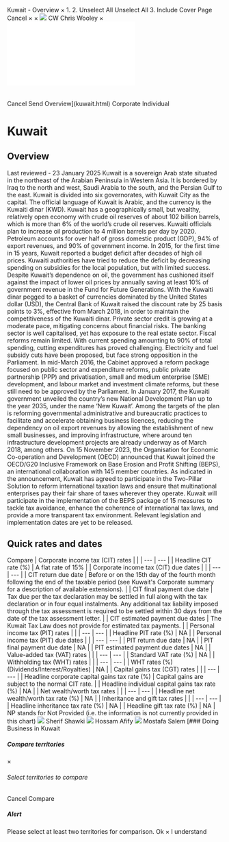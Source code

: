 Kuwait - Overview
×
1.
2.
Unselect All
Unselect All
3.
Include Cover Page
Cancel
×
×
![](-/media/world-wide-tax-summaries/attachments/global---chris-wooley.ashx%3Frev=ac5e5f3223b34096b1afc2a6009c7320&revision=ac5e5f32-23b3-4096-b1af-c2a6009c7320&hash=859B7ADC84DC2CBEC9760E9E6EE7DE6D0A8BFCDF)
CW
Chris Wooley
×
![](kuwait.html)
######
Cancel
Send
Overview](kuwait.html)
Corporate
Individual
# Kuwait
## Overview
Last reviewed - 23 January 2025
Kuwait is a sovereign Arab state situated in the northeast of the Arabian Peninsula in Western Asia. It is bordered by Iraq to the north and west, Saudi Arabia to the south, and the Persian Gulf to the east. Kuwait is divided into six governorates, with Kuwait City as the capital. The official language of Kuwait is Arabic, and the currency is the Kuwaiti dinar (KWD).
Kuwait has a geographically small, but wealthy, relatively open economy with crude oil reserves of about 102 billion barrels, which is more than 6% of the world’s crude oil reserves. Kuwaiti officials plan to increase oil production to 4 million barrels per day by 2020. Petroleum accounts for over half of gross domestic product (GDP), 94% of export revenues, and 90% of government income.
In 2015, for the first time in 15 years, Kuwait reported a budget deficit after decades of high oil prices. Kuwaiti authorities have tried to reduce the deficit by decreasing spending on subsidies for the local population, but with limited success. Despite Kuwait’s dependence on oil, the government has cushioned itself against the impact of lower oil prices by annually saving at least 10% of government revenue in the Fund for Future Generations.
With the Kuwaiti dinar pegged to a basket of currencies dominated by the United States dollar (USD), the Central Bank of Kuwait raised the discount rate by 25 basis points to 3%, effective from March 2018, in order to maintain the competitiveness of the Kuwaiti dinar. Private sector credit is growing at a moderate pace, mitigating concerns about financial risks. The banking sector is well capitalised, yet has exposure to the real estate sector.
Fiscal reforms remain limited. With current spending amounting to 90% of total spending, cutting expenditures has proved challenging. Electricity and fuel subsidy cuts have been proposed, but face strong opposition in the Parliament. In mid-March 2016, the Cabinet approved a reform package focused on public sector and expenditure reforms, public private partnership (PPP) and privatisation, small and medium enterprise (SME) development, and labour market and investment climate reforms, but these still need to be approved by the Parliament. In January 2017, the Kuwaiti government unveiled the country’s new National Development Plan up to the year 2035, under the name ‘New Kuwait’. Among the targets of the plan is reforming governmental administrative and bureaucratic practices to facilitate and accelerate obtaining business licences, reducing the dependency on oil export revenues by allowing the establishment of new small businesses, and improving infrastructure, where around ten infrastructure development projects are already underway as of March 2018, among others.
On 15 November 2023, the Organisation for Economic Co-operation and Development (OECD) announced that Kuwait joined the OECD/G20 Inclusive Framework on Base Erosion and Profit Shifting (BEPS), an international collaboration with 145 member countries. As indicated in the announcement, Kuwait has agreed to participate in the Two-Pillar Solution to reform international taxation laws and ensure that multinational enterprises pay their fair share of taxes wherever they operate. Kuwait will participate in the implementation of the BEPS package of 15 measures to tackle tax avoidance, enhance the coherence of international tax laws, and provide a more transparent tax environment. Relevant legislation and implementation dates are yet to be released.
## Quick rates and dates
Compare
| Corporate income tax (CIT) rates | |
| --- | --- |
| Headline CIT rate (%) | A flat rate of 15% |
| Corporate income tax (CIT) due dates | |
| --- | --- |
| CIT return due date | Before or on the 15th day of the fourth month following the end of the taxable period (see Kuwait's Corporate summary for a description of available extensions). |
| CIT final payment due date | Tax due per the tax declaration may be settled in full along with the tax declaration or in four equal instalments. Any additional tax liability imposed through the tax assessment is required to be settled within 30 days from the date of the tax assessment letter. |
| CIT estimated payment due dates | The Kuwait Tax Law does not provide for estimated tax payments. |
| Personal income tax (PIT) rates | |
| --- | --- |
| Headline PIT rate (%) | NA |
| Personal income tax (PIT) due dates | |
| --- | --- |
| PIT return due date | NA |
| PIT final payment due date | NA |
| PIT estimated payment due dates | NA |
| Value-added tax (VAT) rates | |
| --- | --- |
| Standard VAT rate (%) | NA |
| Withholding tax (WHT) rates | |
| --- | --- |
| WHT rates (%) (Dividends/Interest/Royalties) | NA |
| Capital gains tax (CGT) rates | |
| --- | --- |
| Headline corporate capital gains tax rate (%) | Capital gains are subject to the normal CIT rate. |
| Headline individual capital gains tax rate (%) | NA |
| Net wealth/worth tax rates | |
| --- | --- |
| Headline net wealth/worth tax rate (%) | NA |
| Inheritance and gift tax rates | |
| --- | --- |
| Headline inheritance tax rate (%) | NA |
| Headline gift tax rate (%) | NA |
NP stands for Not Provided (i.e. the information is not currently provided in this chart)
![](-/media/world-wide-tax-summaries/kuwaitsherif-shawkikuwait--sherif-shawkijpg20210215115252034.ashx%3Frev=27ee0a5e86cb4f2795a41906af1d3348&revision=27ee0a5e-86cb-4f27-95a4-1906af1d3348&hash=186AAC8400789692CB1D45324115939D547E9ECB)
Sherif Shawki
![](-/media/world-wide-tax-summaries/kuwaithossam-afifykuwait--hossam-afifyjpg20230802145805333.ashx%3Frev=ba4894e6b4724609b1b28e005af30a9e&revision=ba4894e6-b472-4609-b1b2-8e005af30a9e&hash=49DDEDCABF13BB1A924C31C3BEB7078D19E63B60)
Hossam Afify
![](-/media/world-wide-tax-summaries/kuwaitmostafa-salemkuwait--mostafa-salempng20230802145912202.ashx%3Frev=94609cb27f0b497ea18f88fce302ef35&revision=94609cb2-7f0b-497e-a18f-88fce302ef35&hash=02530A1743B9E9E22AC29E73170E945B913313B8)
Mostafa Salem
[### Doing Business in Kuwait
##### Compare territories
×
###### Select territories to compare
#####
Cancel
Compare
##### Alert
Please select at least two territories for comparison.
Ok
×
I understand